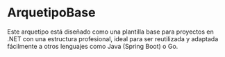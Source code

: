 # ArquetipoBase
Este arquetipo está diseñado como una plantilla base para proyectos en .NET con una estructura profesional, ideal para ser reutilizada y adaptada fácilmente a otros lenguajes como Java (Spring Boot) o Go.
